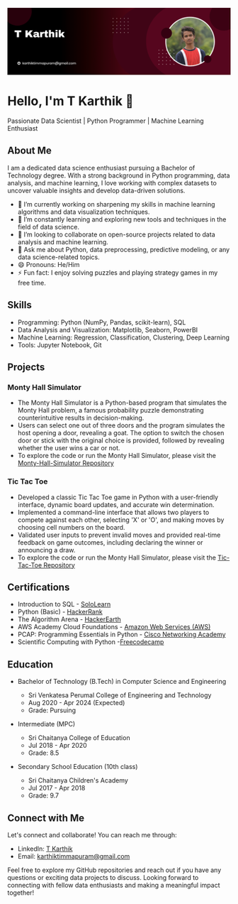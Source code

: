 ![Profile Banner](https://github.com/Timmapuram-Karthik/Timmapuram-Karthik/blob/main/profile_banner.png)

# Hello, I'm T Karthik 👋

Passionate Data Scientist | Python Programmer | Machine Learning Enthusiast

## About Me

I am a dedicated data science enthusiast pursuing a Bachelor of Technology degree. With a strong background in Python programming, data analysis, and machine learning, I love working with complex datasets to uncover valuable insights and develop data-driven solutions.

- 🔭 I’m currently working on sharpening my skills in machine learning algorithms and data visualization techniques.
- 🌱 I’m constantly learning and exploring new tools and techniques in the field of data science.
- 👯 I’m looking to collaborate on open-source projects related to data analysis and machine learning.
- 💬 Ask me about Python, data preprocessing, predictive modeling, or any data science-related topics.
- 😄 Pronouns: He/Him
- ⚡ Fun fact: I enjoy solving puzzles and playing strategy games in my free time.

## Skills

- Programming: Python (NumPy, Pandas, scikit-learn), SQL
- Data Analysis and Visualization: Matplotlib, Seaborn, PowerBI
- Machine Learning: Regression, Classification, Clustering, Deep Learning
- Tools: Jupyter Notebook, Git

## Projects

### Monty Hall Simulator
- The Monty Hall Simulator is a Python-based program that simulates the Monty Hall problem, a famous probability puzzle demonstrating counterintuitive results in decision-making.
- Users can select one out of three doors and the program simulates the host opening a door, revealing a goat. The option to switch the chosen door or stick with the original choice is provided, followed by revealing whether the user wins a car or not.
- To explore the code or run the Monty Hall Simulator, please visit the [Monty-Hall-Simulator Repository](https://github.com/Timmapuram-Karthik/Monty-Hall-Simulator)

### Tic Tac Toe
- Developed a classic Tic Tac Toe game in Python with a user-friendly interface, dynamic board updates, and accurate win determination.
- Implemented a command-line interface that allows two players to compete against each other, selecting 'X' or 'O', and making moves by choosing cell numbers on the board.
- Validated user inputs to prevent invalid moves and provided real-time feedback on game outcomes, including declaring the winner or announcing a draw.
- To explore the code or run the Monty Hall Simulator, please visit the [Tic-Tac-Toe Repository](https://github.com/Timmapuram-Karthik/Tic-Tac-Toe)

## Certifications

- Introduction to SQL - [SoloLearn](https://www.sololearn.com/certificates/CC-7YD3ILDR)
- Python (Basic) - [HackerRank](https://www.hackerrank.com/certificates/4e64fbe4f0ed)
- The Algorithm Arena - [HackerEarth](https://drive.google.com/file/d/1JRoCv3RFgFq7cNOlGgdGS5HYRfxkS0vz/view?usp=sharing)
- AWS Academy Cloud Foundations - [Amazon Web Services (AWS)](https://www.credly.com/go/ZlK6B25k)
- PCAP: Programming Essentials in Python - [Cisco Networking Academy](https://drive.google.com/file/d/18QzXt8iK65OMHV04wO-uag8EQy-sww1V/view?usp=sharing)
- Scientific Computing with Python -[Freecodecamp](https://freecodecamp.org/certification/t-karthik/scientific-computing-with-python-v7)

## Education

- Bachelor of Technology (B.Tech) in Computer Science and Engineering
  - Sri Venkatesa Perumal College of Engineering and Technology
  - Aug 2020 - Apr 2024 (Expected)
  - Grade: Pursuing

- Intermediate (MPC)
  - Sri Chaitanya College of Education
  - Jul 2018 - Apr 2020
  - Grade: 8.5

- Secondary School Education (10th class)
  - Sri Chaitanya Children's Academy
  - Jul 2017 - Apr 2018
  - Grade: 9.7

## Connect with Me

Let's connect and collaborate! You can reach me through:

- LinkedIn: [T Karthik](https://www.linkedin.com/in/timmapuram-karthik/)
- Email: [karthiktimmapuram@gmail.com](mailto:karthiktimmapuram@gmail.com)

Feel free to explore my GitHub repositories and reach out if you have any questions or exciting data projects to discuss. Looking forward to connecting with fellow data enthusiasts and making a meaningful impact together!
